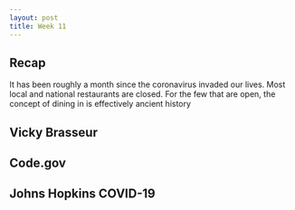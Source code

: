 ```yaml
---
layout: post
title: Week 11
---
```

## Recap

It has been roughly a month since the coronavirus invaded our lives. Most local and national restaurants are closed. For the few that are open, the concept of dining in is effectively ancient history 
## Vicky Brasseur
## Code.gov
## Johns Hopkins COVID-19
